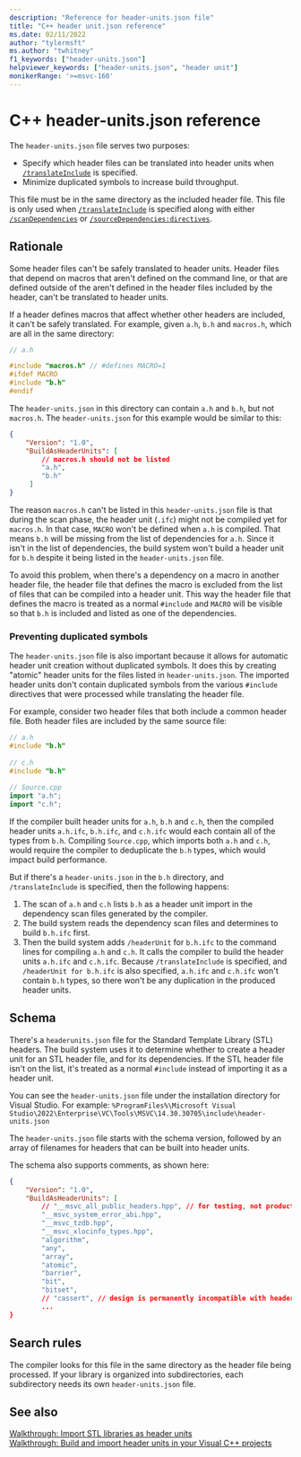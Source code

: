 ```yaml
---
description: "Reference for header-units.json file"
title: "C++ header unit.json reference"
ms.date: 02/11/2022
author: "tylermsft"
ms.author: "twhitney"
f1_keywords: ["header-units.json"]
helpviewer_keywords: ["header-units.json", "header unit"]
monikerRange: '>=msvc-160'
---
```


# C++ header-units.json reference

The `header-units.json` file serves two purposes:
- Specify which header files can be translated into header units when [`/translateInclude`](translateinclude.md) is specified.
- Minimize duplicated symbols to increase build throughput.

This file must be in the same directory as the included header file. This file is only used when [`/translateInclude`](translateinclude.md) is specified along with either [`/scanDependencies`](scandependencies.md) or [`/sourceDependencies:directives`](sourcedependencies-directives.md).

## Rationale

Some header files can't be safely translated to header units. Header files that depend on macros that aren't defined on the command line, or that are defined outside of the  aren't defined in the header files included by the header, can't be translated to header units.

If a header defines macros that affect whether other headers are included, it can't be safely translated. For example, given `a.h`, `b.h` and `macros.h`, which are all in the same directory:

```cpp
// a.h

#include "macros.h" // #defines MACRO=1
#ifdef MACRO
#include "b.h"
#endif
```

The `header-units.json` in this directory can contain `a.h` and `b.h`, but not `macros.h`. The `header-units.json` for this example would be similar to this:

```json
{
    "Version": "1.0",
    "BuildAsHeaderUnits": [
        // macros.h should not be listed
        "a.h",
        "b.h"         
     ] 
}
```

The reason `macros.h` can't be listed in this `header-units.json` file is that during the scan phase, the header unit (`.ifc`) might not be compiled yet for `macros.h`. In that case, `MACRO` won't be defined when `a.h` is compiled. That means `b.h` will be missing from the list of dependencies for `a.h`. Since it isn't in the list of dependencies, the build system won't build a header unit for `b.h` despite it being listed in the `header-units.json` file.

To avoid this problem, when there's a dependency on a macro in another header file, the header file that defines the macro is excluded from the list of files that can be compiled into a header unit. This way the header file that defines the macro is treated as a normal `#include` and `MACRO` will be visible so that `b.h` is included and listed as one of the dependencies.

### Preventing duplicated symbols

The `header-units.json` file is also important because it allows for automatic header unit creation without duplicated symbols. It does this by creating "atomic" header units for the files listed in `header-units.json`. The imported header units don't contain duplicated symbols from the various `#include` directives that were processed while translating the header file.

For example, consider two header files that both include a common header file. Both header files are included by the same source file:

```cpp
// a.h
#include "b.h"
 
// c.h
#include "b.h"
 
// Source.cpp
import "a.h";
import "c.h";
```

If the compiler built header units for `a.h`, `b.h` and `c.h`, then the compiled header units `a.h.ifc`, `b.h.ifc`, and `c.h.ifc` would each contain all of the types from `b.h`. Compiling `Source.cpp`, which imports both `a.h` and `c.h`, would require the compiler to deduplicate the `b.h` types, which would impact build performance.

But if there's a `header-units.json` in the `b.h` directory, and `/translateInclude` is specified, then the following happens:

1. The scan of `a.h` and `c.h` lists `b.h` as a header unit import in the dependency scan files generated by the compiler.
1. The build system reads the dependency scan files and determines to build `b.h.ifc` first.
1. Then the build system adds `/headerUnit` for `b.h.ifc` to the command lines for compiling `a.h` and `c.h`. It calls the compiler to build the header units `a.h.ifc` and `c.h.ifc`. Because `/translateInclude` is specified, and `/headerUnit for b.h.ifc` is also specified, `a.h.ifc` and `c.h.ifc` won't contain `b.h` types, so there won't be any duplication in the produced header units.

## Schema

There's a `headerunits.json` file for the Standard Template Library (STL) headers. The build system uses it to determine whether to create a header unit for an STL header file, and for its dependencies. If the STL header file isn't on the list, it's treated as a normal `#include` instead of importing it as a header unit.

You can see the `header-units.json` file under the installation directory for Visual Studio. For example: `%ProgramFiles%\Microsoft Visual Studio\2022\Enterprise\VC\Tools\MSVC\14.30.30705\include\header-units.json`

The `header-units.json` file starts with the schema version, followed by an array of filenames for headers that can be built into header units.

The schema also supports comments, as shown here:

```json
{
    "Version": "1.0",
    "BuildAsHeaderUnits": [
        // "__msvc_all_public_headers.hpp", // for testing, not production
        "__msvc_system_error_abi.hpp",
        "__msvc_tzdb.hpp",
        "__msvc_xlocinfo_types.hpp",
        "algorithm",
        "any",
        "array",
        "atomic",
        "barrier",
        "bit",
        "bitset",
        // "cassert", // design is permanently incompatible with header units
        ...
}
```

## Search rules

The compiler looks for this file in the same directory as the header file being processed. If your library is organized into subdirectories, each subdirectory needs its own `header-units.json` file.

## See also

[Walkthrough: Import STL libraries as header units](..\walkthrough-import-stl-header-units.md#approach1)\
[Walkthrough: Build and import header units in your Visual C++ projects](..\walkthrough-header-units.md)